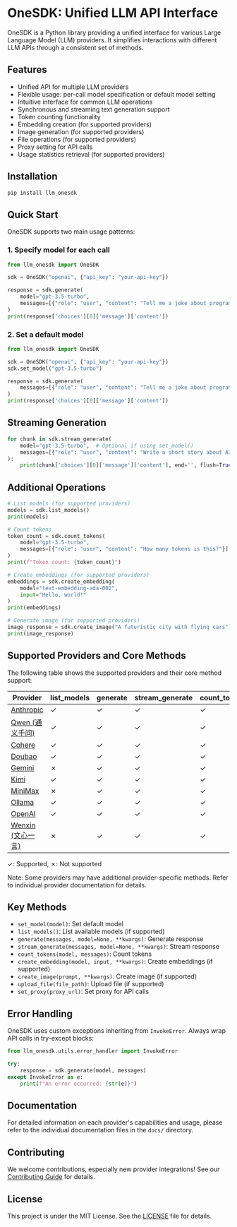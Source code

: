 # OneSDK: Unified LLM API Interface

OneSDK is a Python library providing a unified interface for various Large Language Model (LLM) providers. It simplifies interactions with different LLM APIs through a consistent set of methods.

## Features

- Unified API for multiple LLM providers
- Flexible usage: per-call model specification or default model setting
- Intuitive interface for common LLM operations
- Synchronous and streaming text generation support
- Token counting functionality
- Embedding creation (for supported providers)
- Image generation (for supported providers)
- File operations (for supported providers)
- Proxy setting for API calls
- Usage statistics retrieval (for supported providers)

## Installation

```bash
pip install llm_onesdk
```

## Quick Start

OneSDK supports two main usage patterns:

### 1. Specify model for each call

```python
from llm_onesdk import OneSDK

sdk = OneSDK("openai", {"api_key": "your-api-key"})

response = sdk.generate(
    model="gpt-3.5-turbo",
    messages=[{"role": "user", "content": "Tell me a joke about programming."}]
)
print(response['choices'][0]['message']['content'])
```

### 2. Set a default model

```python
from llm_onesdk import OneSDK

sdk = OneSDK("openai", {"api_key": "your-api-key"})
sdk.set_model("gpt-3.5-turbo")

response = sdk.generate(
    messages=[{"role": "user", "content": "Tell me a joke about programming."}]
)
print(response['choices'][0]['message']['content'])
```

## Streaming Generation

```python
for chunk in sdk.stream_generate(
    model="gpt-3.5-turbo",  # Optional if using set_model()
    messages=[{"role": "user", "content": "Write a short story about AI."}]
):
    print(chunk['choices'][0]['message']['content'], end='', flush=True)
```

## Additional Operations

```python
# List models (for supported providers)
models = sdk.list_models()
print(models)

# Count tokens
token_count = sdk.count_tokens(
    model="gpt-3.5-turbo",
    messages=[{"role": "user", "content": "How many tokens is this?"}]
)
print(f"Token count: {token_count}")

# Create embeddings (for supported providers)
embeddings = sdk.create_embedding(
    model="text-embedding-ada-002",
    input="Hello, world!"
)
print(embeddings)

# Generate image (for supported providers)
image_response = sdk.create_image("A futuristic city with flying cars")
print(image_response)
```

## Supported Providers and Core Methods

The following table shows the supported providers and their core method support:

| Provider  | list_models | generate | stream_generate | count_tokens | create_embedding | create_image |
|-----------|-------------|----------|-----------------|--------------|------------------|--------------|
| [Anthropic](docs/anthropic.md) | ✓           | ✓        | ✓               | ✓            | ✗                | ✗            |
| [Qwen (通义千问)](docs/qwen.md)      | ✓           | ✓        | ✓               | ✓            | ✓                | ✗            |
| [Cohere](docs/cohere.md)    | ✓           | ✓        | ✓               | ✓            | ✓                | ✗            |
| [Doubao](docs/doubao.md)    | ✓           | ✓        | ✓               | ✓            | ✓                | ✗            |
| [Gemini](docs/gemini.md)    | ✗           | ✓        | ✓               | ✓            | ✓                | ✗            |
| [Kimi](docs/kimi.md)      | ✓           | ✓        | ✓               | ✓            | ✗                | ✗            |
| [MiniMax](docs/minimax.md) | ✗           | ✓        | ✓               | ✓            | ✓                | ✓            |
| [Ollama](docs/ollama.md)    | ✓           | ✓        | ✓               | ✓            | ✓                | ✗            |
| [OpenAI](docs/openai.md)    | ✓           | ✓        | ✓               | ✓            | ✓                | ✓            |
| [Wenxin (文心一言)](docs/wenxin.md)    | ✗           | ✓        | ✓               | ✓            | ✗                | ✗            |

✓: Supported, ✗: Not supported

Note: Some providers may have additional provider-specific methods. Refer to individual provider documentation for details.

## Key Methods

- `set_model(model)`: Set default model
- `list_models()`: List available models (if supported)
- `generate(messages, model=None, **kwargs)`: Generate response
- `stream_generate(messages, model=None, **kwargs)`: Stream response
- `count_tokens(model, messages)`: Count tokens
- `create_embedding(model, input, **kwargs)`: Create embeddings (if supported)
- `create_image(prompt, **kwargs)`: Create image (if supported)
- `upload_file(file_path)`: Upload file (if supported)
- `set_proxy(proxy_url)`: Set proxy for API calls

## Error Handling

OneSDK uses custom exceptions inheriting from `InvokeError`. Always wrap API calls in try-except blocks:

```python
from llm_onesdk.utils.error_handler import InvokeError

try:
    response = sdk.generate(model, messages)
except InvokeError as e:
    print(f"An error occurred: {str(e)}")
```

## Documentation

For detailed information on each provider's capabilities and usage, please refer to the individual documentation files in the `docs/` directory.

## Contributing

We welcome contributions, especially new provider integrations! See our [Contributing Guide](CONTRIBUTING.md) for details.

## License

This project is under the MIT License. See the [LICENSE](LICENSE) file for details.